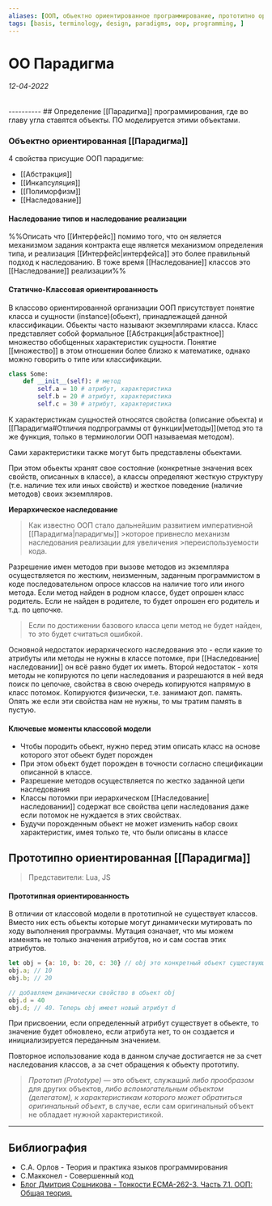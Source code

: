 ```yaml
---
aliases: [ООП, обьектно ориентированное программирование, прототипно ориентированное программирование, обьект, прототип, ОО]
tags: [basis, terminology, design, paradigms, oop, programming, ]
---
```

# ОО Парадигма
<h6>12-04-2022</h6>
----------
## Определение
[[Парадигма]] программирования, где во главу угла ставятся объекты. ПО моделируется этими объектами.





### Объектно ориентированная [[Парадигма]]
4 свойства присущие ООП парадигме:
- [[Абстракция]]
- [[Инкапсуляция]]
- [[Полиморфизм]]
- [[Наследование]]

#### Наследование типов и наследование реализации
%%Описать что [[Интерфейс]] помимо того, что он является механизмом задания контракта еще является механизмом определения типа, и реализация [[Интерфейс|интерфейса]] это более правильный подход к наследованию. В тоже время [[Наследование]] классов это [[Наследование]] реализации%%

#### Статично-Классовая ориентированность
В классово ориентированной организации ООП присутствует понятие класса и сущности (instance)(обьект), принадлежащей данной классификации. Обьекты часто называют экземплярами класса.
Класс представляет собой формальное [[Абстракция|абстрактное]] множество обобщенных характеристик сущности. Понятие [[множество]] в этом отношении более близко к математике, однако можно говорить о типе или классификации.

```python
class Some:
	def __init__(self): # метод
		self.a = 10 # атрибут, характеристика
		self.b = 20 # атрибут, характеристика
		self.c = 30 # атрибут, характеристика
```
К характеристикам сущностей относятся свойства (описание обьекта) и [[Парадигма#Отличия подпрограммы от функции|методы]](метод это та же функция, только в терминологии ООП называемая методом). 

Сами характеристики также могут быть представлены обьектами.

При этом обьекты хранят свое состояние (конкретные значения всех свойств, описанных в классе), а классы определяют жесткую структуру (т.е. наличие тех или иных свойств) и жесткое поведение (наличие методов) своих экземпляров.

**Иерархическое наследование**
>Как известно ООП стало дальнейшим развитием императивной [[Парадигма|парадигмы]] >которое привнесло механизм наследования реализации для увеличения >переиспользуемости кода.

Разрешение имен методов при вызове методов из экземпляра осуществляется по жестким, неизменным, заданным программистом в коде последовательном опросе классов на наличие того или иного метода. Если метод найден в родном классе, будет опрошен класс родитель. Если не найден в родителе, то будет опрошен его родитель и т.д. по цепочке.
>Если по достижении базового класса цепи метод не будет найден, то это будет считаться ошибкой.

Основной недостаток иерархического наследования это - если какие то атрибуты или методы не нужны в классе потомке, при [[Наследование|наследовании]] он всё равно будет их иметь. Второй недостаток - хотя методы не копируются по цепи наследования и разрешаются в ней ведя поиск по цепочке, свойства в свою очередь копируются напрямую в класс потомок. Копируются физически, т.е. занимают доп. память. Опять же если эти свойства нам не нужны, то мы тратим память в пустую.

#### Ключевые моменты классовой модели
- Чтобы породить обьект, нужно перед этим описать класс на основе которого этот обьект будет порожден
- При этом обьект будет порожден в точности согласно спецификации описанной в классе.
- Разрешение методов осуществляется по жестко заданной цепи наследования
- Классы потомки при иерархическом [[Наследование|наследовании]] содержат все свойства цепи наследования даже если потомок не нуждается в этих свойствах.
- Будучи порожденным обьект не может изменить набор своих характеристик, имея только те, что были описаны в классе 

## Прототипно ориентированная [[Парадигма]]
> Представители: Lua, JS
#### Прототипная ориентированность
В отличии от классовой модели в прототипной не существует классов. Вместо них есть обьекты которые могут динамически мутировать по ходу выполнения программы. 
Мутация означает, что мы можем изменять не только значения атрибутов, но и сам состав этих атрибутов.

```javascript
let obj = {a: 10, b: 20, c: 30} // obj это конкретный обьект существующий в памяти
obj.a; // 10
obj.b; // 20

// добавляем динамически свойство в обьект obj
obj.d = 40
obj.d; // 40. Теперь obj имеет новый атрибут d
```
При присвоении, если определенный атрибут существует в обьекте, то значение будет обновлено, если атрибута нет, то он создается и инициализируется переданным значением.

Повторное использование кода в данном случае достигается не за счет наследования классов, а за счет обращения к обьекту прототипу.

> _Прототип (Prototype)_ — это объект, служащий _либо прообразом_ для других объектов, _либо вспомогательным объектом (делегатом), к характеристикам которого может обратиться оригинальный объект_, в случае, если сам оригинальный объект не обладает нужной характеристикой.

---
## Библиография
- С.А. Орлов - Теория и практика языков программирования
- С.Макконел - Совершенный код
- [Блог Дмитрия Сошникова - Тонкости ECMA-262-3. Часть 7.1. ООП: Общая теория. ](http://dmitrysoshnikov.com/ecmascript/ru-chapter-7-1-oop-general-theory/)
